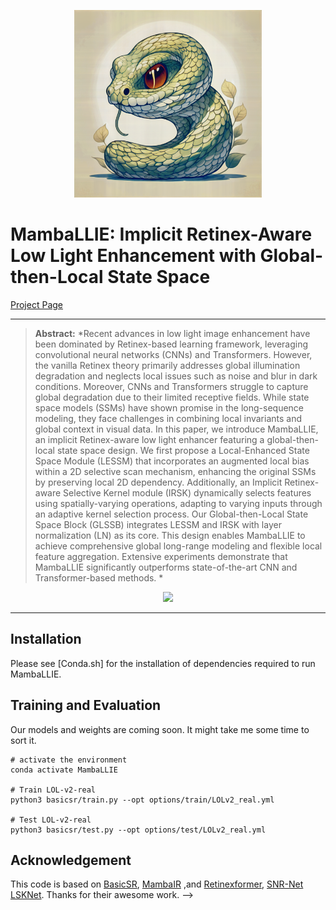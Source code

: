 <p align="center">
    <img src="img/logo.jpg" width="300">
</p>

# MambaLLIE: Implicit Retinex-Aware Low Light Enhancement with Global-then-Local State Space

<!-- [Paper](https://arxiv.org/pdf/2405.16105v1) |  -->
[Project Page](https://mamballie.github.io/anon/)

<hr />


> **Abstract:** *Recent advances in low light image enhancement have been dominated by Retinex-based learning framework, leveraging convolutional neural networks (CNNs) and Transformers. However, the vanilla Retinex theory primarily addresses global illumination degradation and neglects local issues such as noise and blur in dark conditions. Moreover, CNNs and Transformers struggle to capture global degradation due to their limited receptive fields. While state space models (SSMs) have shown promise in the long-sequence modeling, they face challenges in combining local invariants and global context in visual data. In this paper, we introduce MambaLLIE, an implicit Retinex-aware low light enhancer featuring a global-then-local state space design. We first propose a Local-Enhanced State Space Module (LESSM) that incorporates an augmented local bias within a 2D selective scan mechanism, enhancing the original SSMs by preserving local 2D dependency. Additionally, an Implicit Retinex-aware Selective Kernel module (IRSK) dynamically selects features using spatially-varying operations, adapting to varying inputs through an adaptive kernel selection process. Our Global-then-Local State Space Block (GLSSB) integrates LESSM and IRSK with layer normalization (LN) as its core. This design enables MambaLLIE to achieve comprehensive global long-range modeling and flexible local feature aggregation. Extensive experiments demonstrate that MambaLLIE significantly outperforms state-of-the-art CNN and Transformer-based methods. * 
>

<p align="center">
  <img width="800" src="img/pipeline.png">
</p>

---

## Installation

Please see [Conda.sh] for the installation of dependencies required to run MambaLLIE.

## Training and Evaluation

Our models and weights are coming soon. It might take me some time to sort it.

```shell
# activate the environment
conda activate MambaLLIE

# Train LOL-v2-real
python3 basicsr/train.py --opt options/train/LOLv2_real.yml

# Test LOL-v2-real
python3 basicsr/test.py --opt options/test/LOLv2_real.yml

```

## Acknowledgement

This code is based on [BasicSR](https://github.com/XPixelGroup/BasicSR), [MambaIR](https://github.com/csguoh/MambaIR) ,and [Retinexformer](https://github.com/caiyuanhao1998/Retinexformer), [SNR-Net](https://github.com/dvlab-research/SNR-Aware-Low-Light-Enhance) [LSKNet](https://github.com/zcablii/LSKNet). Thanks for their awesome work. -->
